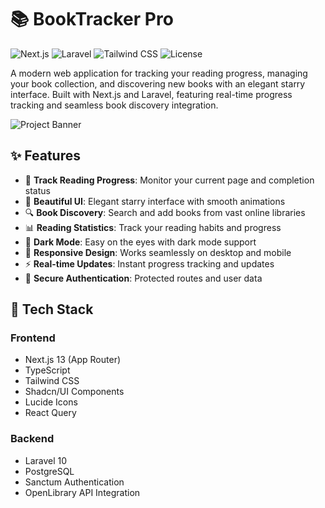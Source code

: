 # 📚 BookTracker Pro

![Next.js](https://img.shields.io/badge/Next.js-13.0-black?style=for-the-badge&logo=next.js)
![Laravel](https://img.shields.io/badge/Laravel-10.0-red?style=for-the-badge&logo=laravel)
![Tailwind CSS](https://img.shields.io/badge/Tailwind-3.0-38bdf8?style=for-the-badge&logo=tailwind-css)
![License](https://img.shields.io/badge/License-MIT-green?style=for-the-badge)

A modern web application for tracking your reading progress, managing your book collection, and discovering new books with an elegant starry interface. Built with Next.js and Laravel, featuring real-time progress tracking and seamless book discovery integration.

![Project Banner](/placeholder.svg?height=300&width=600)

## ✨ Features

- 📖 **Track Reading Progress**: Monitor your current page and completion status
- 🌟 **Beautiful UI**: Elegant starry interface with smooth animations
- 🔍 **Book Discovery**: Search and add books from vast online libraries
- 📊 **Reading Statistics**: Track your reading habits and progress
- 🌙 **Dark Mode**: Easy on the eyes with dark mode support
- 📱 **Responsive Design**: Works seamlessly on desktop and mobile
- ⚡ **Real-time Updates**: Instant progress tracking and updates
- 🔐 **Secure Authentication**: Protected routes and user data

## 🚀 Tech Stack

### Frontend
- Next.js 13 (App Router)
- TypeScript
- Tailwind CSS
- Shadcn/UI Components
- Lucide Icons
- React Query

### Backend
- Laravel 10
- PostgreSQL
- Sanctum Authentication
- OpenLibrary API Integration

